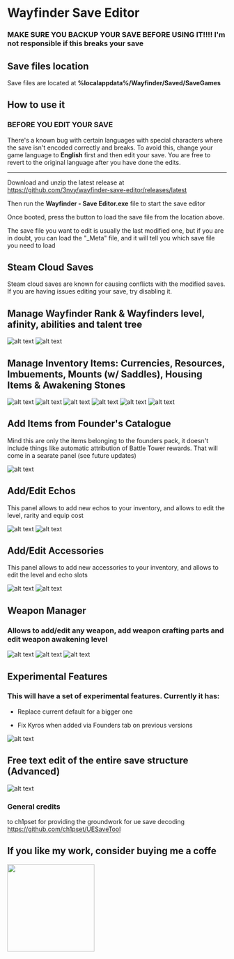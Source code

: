 ﻿# Wayfinder Save Editor

### MAKE SURE YOU BACKUP YOUR SAVE BEFORE USING IT!!!! I'm not responsible if this breaks your save

## Save files location

Save files are located at **%localappdata%/Wayfinder/Saved/SaveGames**

## How to use it

### BEFORE YOU EDIT YOUR SAVE

There's a known bug with certain languages with special characters where the save isn't encoded correctly and breaks. To avoid this, change your game language to **English** first and then edit your save. You are free to revert to the original language after you have done the edits.

---

Download and unzip the latest release at https://github.com/3nvy/wayfinder-save-editor/releases/latest

Then run the **Wayfinder - Save Editor.exe** file to start the save editor

Once booted, press the button to load the save file from the location above.

The save file you want to edit is usually the last modified one, but if you are in doubt, you can load the "\_Meta" file, and it will tell you which save file you need to load

## Steam Cloud Saves

Steam cloud saves are known for causing conflicts with the modified saves. If you are having issues editing your save, try disabling it.

## Manage Wayfinder Rank & Wayfinders level, afinity, abilities and talent tree

![alt text](image-16.png)
![alt text](image-17.png)

## Manage Inventory Items: Currencies, Resources, Imbuements, Mounts (w/ Saddles), Housing Items & Awakening Stones

![alt text](image.png)
![alt text](image-1.png)
![alt text](image-7.png)
![alt text](image-8.png)
![alt text](image-9.png)
![alt text](image-10.png)

## Add Items from Founder's Catalogue

Mind this are only the items belonging to the founders pack, it doesn't include things like automatic attribution of Battle Tower rewards. That will come in a searate panel (see future updates)

![alt text](image-2.png)

## Add/Edit Echos

This panel allows to add new echos to your inventory, and allows to edit the level, rarity and equip cost

![alt text](image-5.png)
![alt text](image-6.png)

## Add/Edit Accessories

This panel allows to add new accessories to your inventory, and allows to edit the level and echo slots

![alt text](image-11.png)
![alt text](image-12.png)

## Weapon Manager

### Allows to add/edit any weapon, add weapon crafting parts and edit weapon awakening level

![alt text](image-13.png)
![alt text](image-14.png)
![alt text](image-15.png)

## Experimental Features

### This will have a set of experimental features. Currently it has:

- Replace current default for a bigger one

- Fix Kyros when added via Founders tab on previous versions

![alt text](image-3.png)

## Free text edit of the entire save structure (Advanced)

![alt text](image-4.png)

### General credits

to ch1pset for providing the groundwork for ue save decoding https://github.com/ch1pset/UESaveTool

## If you like my work, consider buying me a coffe

<a href="buymeacoffee.com/3nvy_"><img src="bmc_qr.png" width="200"></a>
